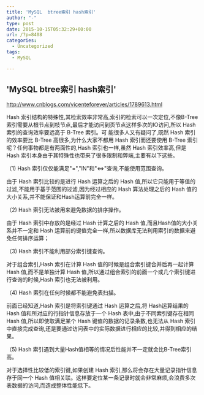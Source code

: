 ```yaml
---
title: 'MySQL  btree索引 hash索引'
author: "-"
type: post
date: 2015-10-15T05:32:29+00:00
url: /?p=8408
categories:
  - Uncategorized
tags:
  - MySQL

---
```

## 'MySQL  btree索引 hash索引'
http://www.cnblogs.com/vicenteforever/articles/1789613.html

Hash 索引结构的特殊性,其检索效率非常高,索引的检索可以一次定位,不像B-Tree 索引需要从根节点到枝节点,最后才能访问到页节点这样多次的IO访问,所以 Hash 索引的查询效率要远高于 B-Tree 索引。可 能很多人又有疑问了,既然 Hash 索引的效率要比 B-Tree 高很多,为什么大家不都用 Hash 索引而还要使用 B-Tree 索引呢？任何事物都是有两面性的,Hash 索引也一样,虽然 Hash 索引效率高,但是 Hash 索引本身由于其特殊性也带来了很多限制和弊端,主要有以下这些。

（1) Hash 索引仅仅能满足"=","IN"和"<=>"查询,不能使用范围查询。

由于 Hash 索引比较的是进行 Hash 运算之后的 Hash 值,所以它只能用于等值的过滤,不能用于基于范围的过滤,因为经过相应的 Hash 算法处理之后的 Hash 值的大小关系,并不能保证和Hash运算前完全一样。

（2) Hash 索引无法被用来避免数据的排序操作。

由于 Hash 索引中存放的是经过 Hash 计算之后的 Hash 值,而且Hash值的大小关系并不一定和 Hash 运算前的键值完全一样,所以数据库无法利用索引的数据来避免任何排序运算；

（3) Hash 索引不能利用部分索引键查询。

对于组合索引,Hash 索引在计算 Hash 值的时候是组合索引键合并后再一起计算 Hash 值,而不是单独计算 Hash 值,所以通过组合索引的前面一个或几个索引键进行查询的时候,Hash 索引也无法被利用。

（4) Hash 索引在任何时候都不能避免表扫描。

前面已经知道,Hash 索引是将索引键通过 Hash 运算之后,将 Hash运算结果的 Hash 值和所对应的行指针信息存放于一个 Hash 表中,由于不同索引键存在相同 Hash 值,所以即使取满足某个 Hash 键值的数据的记录条数,也无法从 Hash 索引中直接完成查询,还是要通过访问表中的实际数据进行相应的比较,并得到相应的结果。

（5) Hash 索引遇到大量Hash值相等的情况后性能并不一定就会比B-Tree索引高。

对于选择性比较低的索引键,如果创建 Hash 索引,那么将会存在大量记录指针信息存于同一个 Hash 值相关联。这样要定位某一条记录时就会非常麻烦,会浪费多次表数据的访问,而造成整体性能低下。